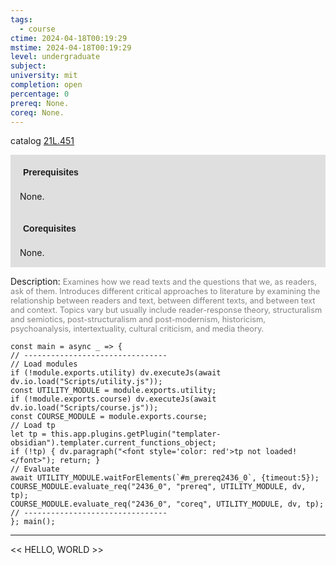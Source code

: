 ```yaml
---
tags:
  - course
ctime: 2024-04-18T00:19:29
mstime: 2024-04-18T00:19:29
level: undergraduate
subject: 
university: mit
completion: open
percentage: 0
prereq: None.
coreq: None.
---
```


catalog [21L.451](http://student.mit.edu/catalog/m21La.html#21L.451)

<span style="display: block; padding: 15px; background-color: rgb(100, 100, 100, 0.2);"><font id="m_prereq2436_0" style="display: block; font-family: Arial, sans-serif; font-weight: bold; padding: 5px">Prerequisites</font><br><span id="prereq2436_0">None.</span></span>
<span style="display: block; padding: 15px; background-color: rgb(100, 100, 100, 0.2);"><font id="m_coreq2436_0" style="display: block; font-family: Arial, sans-serif; font-weight: bold; padding: 5px">Corequisites</font><br><span id="coreq2436_0">None.</span></span>

<font style="">Description:</font>
<font style="color: grey; font-size: 0.8rem;">Examines how we read texts and the questions that we, as readers, ask of them. Introduces different critical approaches to literature by examining the relationship between readers and text, between different texts, and between text and context. Topics vary but usually include reader-response theory, structuralism and semiotics, post-structuralism and post-modernism, historicism, psychoanalysis, intertextuality, cultural criticism, and media theory.</font>

```dataviewjs
const main = async _ => {
// --------------------------------
// Load modules
if (!module.exports.utility) dv.executeJs(await dv.io.load("Scripts/utility.js"));
const UTILITY_MODULE = module.exports.utility;
if (!module.exports.course) dv.executeJs(await dv.io.load("Scripts/course.js"));
const COURSE_MODULE = module.exports.course;
// Load tp
let tp = this.app.plugins.getPlugin("templater-obsidian").templater.current_functions_object;
if (!tp) { dv.paragraph("<font style='color: red'>tp not loaded!</font>"); return; }
// Evaluate
await UTILITY_MODULE.waitForElements(`#m_prereq2436_0`, {timeout:5});
COURSE_MODULE.evaluate_req("2436_0", "prereq", UTILITY_MODULE, dv, tp);
COURSE_MODULE.evaluate_req("2436_0", "coreq", UTILITY_MODULE, dv, tp);
// --------------------------------
}; main();
```

---

<< HELLO, WORLD >>

